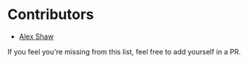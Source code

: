 # Contributors

* [Alex Shaw](https://github.com/Symbitic/)

If you feel you're missing from this list, feel free to add yourself in a PR.

